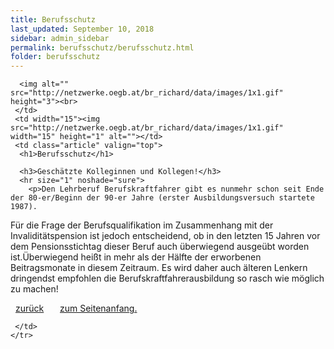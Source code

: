 ```yaml
---
title: Berufsschutz
last_updated: September 10, 2018
sidebar: admin_sidebar
permalink: berufsschutz/berufsschutz.html
folder: berufsschutz
---
```


<tbody><tr width="450">
     <td valign="top" class="articleleftcolumn">
      
      
      
			
			
      
      <img alt="" src="http://netzwerke.oegb.at/br_richard/data/images/1x1.gif" height="3"><br>
     </td>
     <td width="15"><img src="http://netzwerke.oegb.at/br_richard/data/images/1x1.gif" width="15" height="1" alt=""></td>
     <td class="article" valign="top">
      <h1>Berufsschutz</h1>
      
      <h3>Geschätzte Kolleginnen und Kollegen!</h3>
      <hr size="1" noshade="sure">
   		<p>Den Lehrberuf Berufskraftfahrer gibt es nunmehr schon seit Ende der 80-er/Beginn der 90-er Jahre (erster Ausbildungsversuch startete 1987). 
Für die Frage der Berufsqualifikation im Zusammenhang mit der Invaliditätspension ist jedoch entscheidend, ob in den letzten 15 Jahren vor dem Pensionsstichtag dieser Beruf auch überwiegend ausgeübt worden ist.Überwiegend heißt in mehr als der Hälfte der erworbenen Beitragsmonate in diesem Zeitraum.
Es wird daher auch älteren Lenkern dringendst empfohlen die Berufskraftfahrerausbildung so rasch wie möglich zu machen!</p>
      <div class="articlefooter"></div>

<a href="http://netzwerke.oegb.at/br_richard/ContentServer?pagename=Netzwerke/Index&amp;nw=br_richard&amp;L0=09f4097c90ebcea3e938110a15ea960b&amp;L1=b30119382ec1dca3ca1cdc527628e2a1&amp;L2=2df4488f0d795ff2510a32bc3b4f2d01&amp;" class="quick_nav_bold"><img alt="" src="http://netzwerke.oegb.at/br_richard/data/images/contentarrowleft.gif" width="8" height="11" border="0">zurück</a>&nbsp; &nbsp;
<a href="#top" class="quick_nav_bold"><img alt="" src="http://netzwerke.oegb.at/br_richard/data/images/contentarrowup.gif" width="10" height="11" border="0">zum Seitenanfang.</a>&nbsp; &nbsp;






<!--      <hr size="1" noshade="indeed"> -->
<!--      <div align="right">
       <a href="#" class="quick_nav_bold"><img alt="" src="http://netzwerke.oegb.at/br_richard/data/images/contentarrow.gif" width="8" height="11" border="0" />Online-Bestellen</a>&nbsp; &nbsp;
       <a href="#" class="quick_nav_bold"><img alt="" src="http://netzwerke.oegb.at/br_richard/data/images/contentarrow.gif" width="8" height="11" border="0" />Anfrage</a>
      </div>-->

     

     </td>
    </tr>
   </tbody>
